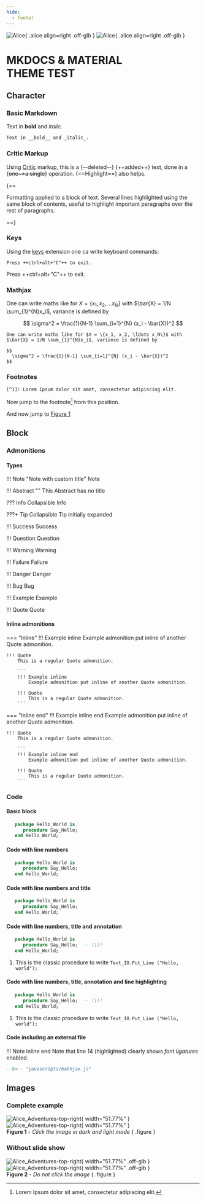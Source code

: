 ```yaml
---
hide:
  - footer
---
```


![Alice](img/Alice_Adventures-top-right-light.png#only-light){ .alice align=right .off-glb }
![Alice](img/Alice_Adventures-top-right-dark.png#only-dark){ .alice align=right .off-glb }

# MKDOCS & MATERIAL <br>THEME TEST

## Character

### Basic Markdown

Text in __bold__ and _italic_.


``` markdown
Text in __bold__ and _italic_.
```

### Critic Markup

Using [Critic] markup, this is a {--deleted--} {++added++} text, done in a
{~~one~>a single~~} operation. {==Highlight==} also helps.

{==

Formatting applied to a block of text. Several lines highlighted using the same
block of contents, useful to highlight important paragraphs over the rest of
paragraphs.

==}

### Keys

Using the [keys] extension one ca write keyboard commands:

```
Press ++ctrl+alt+"C"++ to exit.
```

Press ++ctrl+alt+"C"++ to exit.

### Mathjax

One can write maths like for $X = \{x_1, x_2, \ldots x_N\}$ with $\bar{X} = 1/N
\sum_{1}^{N}x_i$, variance is defined by

$$
  \sigma^2 = \frac{1}{N-1} \sum_{i=1}^{N} (x_i - \bar{X})^2
$$

```
One can write maths like for $X = \{x_1, x_2, \ldots x_N\}$ with
$\bar{X} = 1/N \sum_{1}^{N}x_i$, variance is defined by

$$
  \sigma^2 = \frac{1}{N-1} \sum_{i=1}^{N} (x_i - \bar{X})^2
$$
```

### Footnotes

``` title="Footnote"
[^1]: Lorem Ipsum dolor sit amet, consectetur adipiscing elit.
```

Now jump to the footnote[^1] from this position.

And now jump to [Figure 1](#Figure-1)

## Block

### Admonitions

#### Types

!!! Note "Note with custom title"
    Note

!!! Abstract ""
    This Abstract has no title

??? Info
    Collapsible Info

???+ Tip
    Collapsible Tip initially expanded

!!! Success
    Success

!!! Question
    Question

!!! Warning
    Warning

!!! Failure
    Failure

!!! Danger
    Danger

!!! Bug
    Bug

!!! Example
    Example

!!! Quote
    Quote

#### Inline admonitions

=== "Inline"
    !!! Example inline
        Example admonition put inline of another Quote admonition.

    !!! Quote
        This is a regular Quote admonition.

        ```
        !!! Example inline
            Example admonition put inline of another Quote admonition.

        !!! Quote
            This is a regular Quote admonition.
        ```

=== "Inline end"
    !!! Example inline end
        Example admonition put inline of another Quote admonition.

    !!! Quote
        This is a regular Quote admonition.

        ```
        !!! Example inline end
            Example admonition put inline of another Quote admonition.

        !!! Quote
            This is a regular Quote admonition.
        ```

### Code

#### Basic block


```ada
   package Hello_World is
      procedure Say_Hello;
   end Hello_World;
```

#### Code with line numbers

```ada linenums="1"
   package Hello_World is
      procedure Say_Hello;
   end Hello_World;
```

#### Code with line numbers and title

```ada linenums="1" title="Nice example"
   package Hello_World is
      procedure Say_Hello;
   end Hello_World;
```

#### Code with line numbers, title and annotation

```ada linenums="1" title="Nice example"
   package Hello_World is
      procedure Say_Hello;  -- (1)!
   end Hello_World;
```

1. This is the classic procedure to write `Text_IO.Put_Line ("Hello, world");`

#### Code with line numbers, title, annotation and line highlighting

```ada linenums="1" title="Nice example" hl_lines="1 2"
   package Hello_World is
      procedure Say_Hello;  -- (1)!
   end Hello_World;
```

1. This is the classic procedure to write `Text_IO.Put_Line ("Hello, world");`

#### Code including an external file

!!! Note inline end
    Note that line 14 (highlighted) clearly shows _font ligatures_ enabled.

```js linenums="1" title="Javascript to enable MathJax" hl_lines="14"
--8<-- "javascripts/mathjax.js"
```


## Images

### Complete example

![Alice_Adventures-top-right](img/Alice_Adventures-top-right-dark.png#only-dark){ width="51.77%" }
![Alice_Adventures-top-right](img/Alice_Adventures-top-right-light.png#only-light){ width="51.77%" }
<br><a name="Figure-1">__Figure 1__</a> - _Click the image in dark and light mode_
{ .figure }

### Without slide show

![Alice_Adventures-top-right](img/Alice_Adventures-top-right-dark.png#only-dark){ width="51.77%" .off-glb }
![Alice_Adventures-top-right](img/Alice_Adventures-top-right-light.png#only-light){ width="51.77%" .off-glb }
<br><a name="Figure-2">__Figure 2__</a> - _Do not click the image_
{ .figure }

<!-- REFERENCES -->
[keys]: https://facelessuser.github.io/pymdown-extensions/extensions/keys/
[Critic]: https://facelessuser.github.io/pymdown-extensions/extensions/critic/

<!-- Footnotes -->
[^1]: Lorem Ipsum dolor sit amet, consectetur adipiscing elit.
